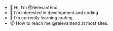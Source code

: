 - 👋 Hi, I’m @RelevantEnd
- 👀 I’m interested in development and coding
- 🌱 I’m currently learning coding.
- 📫 How to reach me @relevantend at most sites.

<!---
RelevantEnd/RelevantEnd is a ✨ special ✨ repository because its `README.md` (this file) appears on your GitHub profile.
You can click the Preview link to take a look at your changes.
--->
